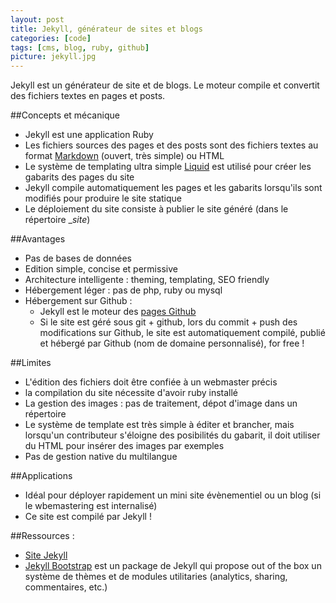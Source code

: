```yaml
---
layout: post
title: Jekyll, générateur de sites et blogs
categories: [code]
tags: [cms, blog, ruby, github]
picture: jekyll.jpg
---
```


Jekyll est un générateur de site et de blogs. Le moteur compile et convertit des fichiers textes en pages et posts.

##Concepts et mécanique
- Jekyll est une application Ruby
- Les fichiers sources des pages et des posts sont des fichiers textes au format [Markdown](http://fr.wikipedia.org/wiki/Markdown) (ouvert, très simple) ou HTML
- Le système de templating ultra simple [Liquid](https://github.com/Shopify/liquid/wiki/Liquid-for-Designers) est utilisé pour créer les gabarits des pages du site
- Jekyll compile automatiquement les pages et les gabarits lorsqu'ils sont modifiés pour produire le site statique
- Le déploiement du site consiste à publier le site généré (dans le répertoire __site_)

##Avantages
- Pas de bases de données
- Edition simple, concise et permissive
- Architecture intelligente : theming, templating, SEO friendly
- Hébergement léger : pas de php, ruby ou mysql
- Hébergement sur Github :
    - Jekyll est le moteur des [pages Github](http://pages.github.com)
    - Si le site est géré sous git + github, lors du commit + push des modifications sur Github, le site est automatiquement compilé, publié et hébergé par Github (nom de domaine personnalisé), for free !

##Limites
- L'édition des fichiers doit être confiée à un webmaster précis
- la compilation du site nécessite d'avoir ruby installé
- La gestion des images : pas de traitement, dépot d'image dans un répertoire
- Le système de template est très simple à éditer et brancher, mais lorsqu'un contributeur s'éloigne des posibilités du gabarit, il doit utiliser du HTML pour insérer des images par exemples
- Pas de gestion native du multilangue

##Applications
- Idéal pour déployer rapidement un mini site évènementiel ou un blog (si le wbemastering est internalisé)
- Ce site est compilé par Jekyll !

##Ressources :
- [Site Jekyll](http://jekyllrb.com)
- [Jekyll Bootstrap](http://jekyllbootstrap.com) est un package de Jekyll qui propose out of the box un système de thèmes et de modules utilitaries (analytics, sharing, commentaires, etc.)